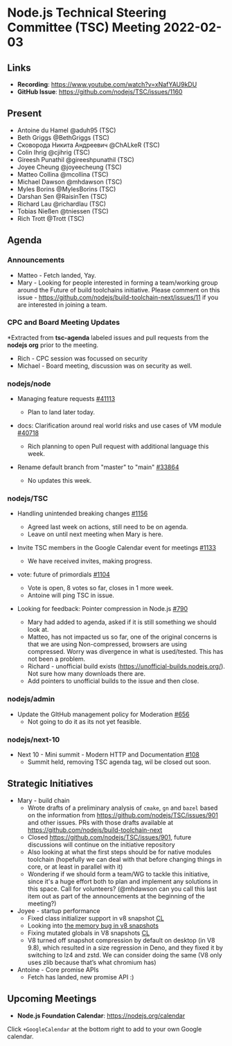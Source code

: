 # Node.js Technical Steering Committee (TSC) Meeting 2022-02-03

## Links

* **Recording**:  <https://www.youtube.com/watch?v=xNafYAU9kDU>
* **GitHub Issue**: <https://github.com/nodejs/TSC/issues/1160>

## Present

* Antoine du Hamel @aduh95 (TSC)
* Beth Griggs @BethGriggs (TSC)
* Сковорода Никита Андреевич @ChALkeR (TSC)
* Colin Ihrig @cjihrig (TSC)
* Gireesh Punathil @gireeshpunathil (TSC)
* Joyee Cheung @joyeecheung (TSC)
* Matteo Collina @mcollina (TSC)
* Michael Dawson @mhdawson (TSC)
* Myles Borins @MylesBorins (TSC)
* Darshan Sen @RaisinTen (TSC)
* Richard Lau @richardlau (TSC)
* Tobias Nießen @tniessen (TSC)
* Rich Trott @Trott (TSC)

## Agenda

### Announcements

* Matteo - Fetch landed, Yay.
* Mary - Looking for people interested in forming a team/working group around the Future of build toolchains initiative.  Please comment on this issue - <https://github.com/nodejs/build-toolchain-next/issues/11> if you are interested in joining a team.

### CPC and Board Meeting Updates

*Extracted from **tsc-agenda** labeled issues and pull requests from the **nodejs org** prior to the meeting.

* Rich - CPC session was focussed on security
* Michael - Board meeting, discussion was on security as well.

### nodejs/node

* Managing feature requests [#41113](https://github.com/nodejs/node/issues/41113)
  * Plan to land later today.

* docs: Clarification around real world risks and use cases of VM module [#40718](https://github.com/nodejs/node/issues/40718)
  * Rich planning to open Pull request with additional language this week.

* Rename default branch from "master" to "main" [#33864](https://github.com/nodejs/node/issues/33864)
  * No updates this week.

### nodejs/TSC

* Handling unintended breaking changes [#1156](https://github.com/nodejs/TSC/issues/1156)
  * Agreed last week on actions, still need to be on agenda.
  * Leave on until next meeting when Mary is here.

* Invite TSC members in the Google Calendar event for meetings [#1133](https://github.com/nodejs/TSC/issues/1133)
  * We have received invites, making progress.

* vote: future of primordials [#1104](https://github.com/nodejs/TSC/issues/1104)
  * Vote is open, 8 votes so far, closes in 1 more week.
  * Antoine will ping TSC in issue.

* Looking for feedback: Pointer compression in Node.js [#790](https://github.com/nodejs/TSC/issues/790)
  * Mary had added to agenda, asked if it is still something we should look at.
  * Matteo, has not impacted us so far, one of the original concerns is that we are using
    Non-compressed, browsers are using compressed. Worry was divergence in what is
    used/tested. This has not been a problem.
  * Richard - unofficial build exists (<https://unofficial-builds.nodejs.org/>). Not sure how many downloads there are.
  * Add pointers to unofficial builds to the issue and then close.

### nodejs/admin

* Update the GItHub management policy for Moderation [#656](https://github.com/nodejs/admin/pull/656)
  * Not going to do it as its not yet feasible.

### nodejs/next-10

* Next 10 - Mini summit - Modern HTTP and Documentation [#108](https://github.com/nodejs/next-10/issues/108)
  * Summit held, removing TSC agenda tag, wil be closed out soon.

## Strategic Initiatives

* Mary - build chain
  * Wrote drafts of a preliminary analysis of `cmake`, `gn` and `bazel` based on the information from <https://github.com/nodejs/TSC/issues/901> and other issues. PRs with those drafts available at <https://github.com/nodejs/build-toolchain-next>
  * Closed <https://github.com/nodejs/TSC/issues/901>, future discussions will continue on the initiative repository
  * Also looking at what the first steps should be for native modules toolchain (hopefully we can deal with that before changing things in core, or at least in parallel with it)
  * Wondering if we should form a team/WG to tackle this initiative, since it's a huge effort both to plan and implement any solutions in this space. Call for volunteers? (@mhdawson can you call this last item out as part of the announcements at the beginning of the meeting?)
* Joyee - startup performance
  * Fixed class initializer support in v8 snapshot [CL](https://chromium-review.googlesource.com/c/v8/v8/+/3325912)
  * Looking into [the memory bug in v8 snapshots](https://github.com/nodejs/node/issues/40832)
  * Fixing mutated globals in V8 snapshots [CL](https://chromium-review.googlesource.com/c/v8/v8/+/3319481)
  * V8 turned off snapshot compression by default on desktop (in V8 9.8), which resulted in a size regression in Deno, and they fixed it by switching to lz4 and zstd. We can consider doing the same (V8 only uses zlib because that’s what chromium has)
* Antoine - Core promise APIs
  * Fetch has landed, new promise API :)

## Upcoming Meetings

* **Node.js Foundation Calendar**: <https://nodejs.org/calendar>

Click `+GoogleCalendar` at the bottom right to add to your own Google calendar.
